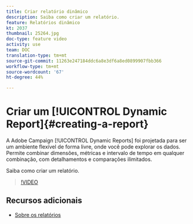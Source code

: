 ```yaml
---
title: Criar relatório dinâmico
description: Saiba como criar um relatório.
feature: Relatórios dinâmico
kt: 2037
thumbnail: 25264.jpg
doc-type: feature video
activity: use
team: DOC
translation-type: tm+mt
source-git-commit: 11263e247184ddc6a8e3df6a8ed0899907fbb366
workflow-type: tm+mt
source-wordcount: '67'
ht-degree: 44%

---
```



# Criar um [!UICONTROL Dynamic Report]{#creating-a-report}

A Adobe Campaign [!UICONTROL Dynamic Reports] foi projetada para ser um ambiente flexível de forma livre, onde você pode explorar os dados. Permite combinar dimensões, métricas e intervalo de tempo em qualquer combinação, com detalhamentos e comparações ilimitados.

Saiba como criar um relatório.

>[!VIDEO](https://video.tv.adobe.com/v/25264/?quality=12)

## Recursos adicionais

* [Sobre os relatórios](https://docs.adobe.com/content/help/pt-BR/campaign-standard/using/reporting/about-reporting/about-dynamic-reports.html)
